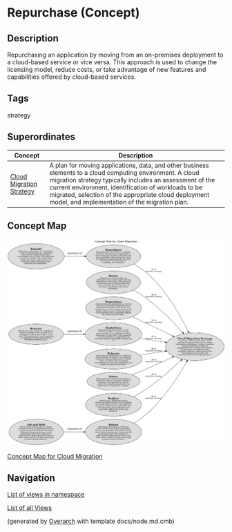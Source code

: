 
# Repurchase (Concept)
## Description
Repurchasing an application by moving from an on-premises deployment to a cloud-based service or
          vice versa. This approach is used to change the licensing model, reduce costs, or take advantage of
          new features and capabilities offered by cloud-based services.


## Tags
strategy
## Superordinates
| Concept | Description |
|---|---|
| [Cloud Migration Strategy](../../../software-development/cloud/cloud-migration-strategy.md)| A plan for moving applications, data, and other business elements to a cloud computing environment. A cloud migration strategy typically includes an assessment of the current environment, identification of workloads to be migrated, selection of the appropriate cloud deployment model, and implementation of the migration plan. |

## Concept Map
![Concept Map for Cloud Migration](../../../software-development/cloud/migration/concept-view.png)

[Concept Map for Cloud Migration](../../../software-development/cloud/migration/concept-view.md)


## Navigation
[List of views in namespace](./views-in-namespace.md)

[List of all Views](../../../views.md)


(generated by [Overarch](https://github.com/soulspace-org/overarch) with template docs/node.md.cmb)
